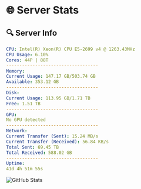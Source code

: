 # 🌐 Server Stats
## 🔍 Server Info
```yaml
CPU: Intel(R) Xeon(R) CPU E5-2699 v4 @ 1263.43MHz
CPU Usage: 6.10%
Cores: 44P | 88T
-----------------------------------
Memory:
Current Usage: 147.17 GB/503.74 GB
Available: 353.12 GB
-----------------------------------
Disk:
Current Usage: 113.95 GB/1.71 TB
Free: 1.51 TB
-----------------------------------
GPU:
No GPU detected
-----------------------------------
Network:
Current Transfer (Sent): 15.24 MB/s
Current Transfer (Received): 56.84 KB/s
Total Sent: 69.45 TB
Total Received: 588.02 GB
-----------------------------------
Uptime:
41d 4h 51m 55s
```
![GitHub Stats](https://img.shields.io/badge/Updated-2025-04-18_02:14:45-blue)